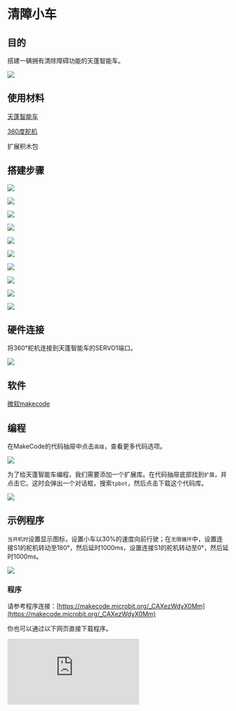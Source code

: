 ﻿---
sidebar_position: 1
sidebar_label: 清障小车
---

# 清障小车

## 目的

搭建一辆拥有清除障碍功能的天蓬智能车。


![](https://wiki-media-ef.oss-cn-hongkong.aliyuncs.com//images/tpbot-brick-expansion-case-01-01.png)

## 使用材料


[天蓬智能车](https://www.elecfreaks.com/tpbot.html)

[360度舵机](https://www.elecfreaks.com/geekservo-2kg-360-degrees-compatible-with-lego.html)

扩展积木包



## 搭建步骤

![](https://wiki-media-ef.oss-cn-hongkong.aliyuncs.com//images/tpbot-brick-expansion-step-01-01.png)

![](https://wiki-media-ef.oss-cn-hongkong.aliyuncs.com//images/tpbot-brick-expansion-step-01-02.png)

![](https://wiki-media-ef.oss-cn-hongkong.aliyuncs.com//images/tpbot-brick-expansion-step-01-03.png)

![](https://wiki-media-ef.oss-cn-hongkong.aliyuncs.com//images/tpbot-brick-expansion-step-01-04.png)

![](https://wiki-media-ef.oss-cn-hongkong.aliyuncs.com//images/tpbot-brick-expansion-step-01-05.png)

![](https://wiki-media-ef.oss-cn-hongkong.aliyuncs.com//images/tpbot-brick-expansion-step-01-06.png)

![](https://wiki-media-ef.oss-cn-hongkong.aliyuncs.com//images/tpbot-brick-expansion-step-01-07.png)

![](https://wiki-media-ef.oss-cn-hongkong.aliyuncs.com//images/tpbot-brick-expansion-step-01-08.png)

![](https://wiki-media-ef.oss-cn-hongkong.aliyuncs.com//images/tpbot-brick-expansion-step-01-09.png)

![](https://wiki-media-ef.oss-cn-hongkong.aliyuncs.com//images/tpbot-brick-expansion-step-01-10.png)



## 硬件连接

将360°舵机连接到天蓬智能车的SERVO1端口。

![](https://wiki-media-ef.oss-cn-hongkong.aliyuncs.com//images/tpbot-brick-expansion-case-01-02.png)


## 软件

[微软makecode](https://makecode.microbit.org/#)


## 编程



在MakeCode的代码抽屉中点击`高级`，查看更多代码选项。

![](https://wiki-media-ef.oss-cn-hongkong.aliyuncs.com//images/tpbot-brick-expansion-case-01-03.png)

为了给天蓬智能车编程，我们需要添加一个扩展库。在代码抽屉底部找到`扩展`，并点击它。这时会弹出一个对话框，搜索`tpbot`，然后点击下载这个代码库。

![](https://wiki-media-ef.oss-cn-hongkong.aliyuncs.com//images/tpbot-brick-expansion-case-01-04.png)


## 示例程序

`当开机时`设置显示图标，设置小车以30%的速度向前行驶；在`无限循环`中，设置连接S1的舵机转动至180°，然后延时1000ms，设置连接S1的舵机转动至0°，然后延时1000ms。

![](https://wiki-media-ef.oss-cn-hongkong.aliyuncs.com//images/tpbot-brick-expansion-case-01-05.png)


### 程序

请参考程序连接：[https://makecode.microbit.org/_CAXezWdyX0Mm](https://makecode.microbit.org/_CAXezWdyX0Mm)

你也可以通过以下网页直接下载程序。

<div
    style={{
        position: 'relative',
        paddingBottom: '60%',
        overflow: 'hidden',
    }}
>
    <iframe
        src="https://makecode.microbit.org/_CAXezWdyX0Mm"
        frameborder="0"
        sandbox="allow-popups allow-forms allow-scripts allow-same-origin"
        style={{
            position: 'absolute',
            width: '100%',
            height: '100%',
        }}
    />
</div>

## 结论


小车向前行驶，舵机循环正转、反转。
